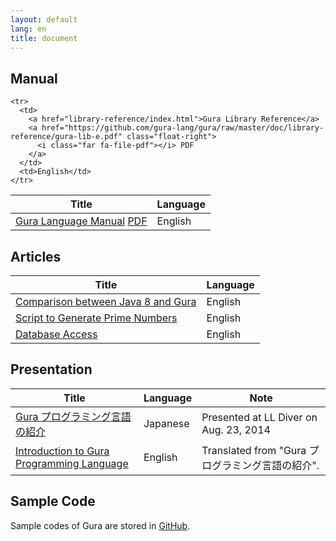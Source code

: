 ```yaml
---
layout: default
lang: en
title: document
---
```

<!-- ----------------------------------------------------------------------- -->

<h2 name="documents"><i class="fas fa-book-open mr-2" style="width: 1.5em"></i>Manual</h2>

<table class="table">
  <thead class="thead-light">
	<tr><th>Title</th><th>Language</th></tr>
  </thead>

  <tbody>
	<tr>
	  <td>
		<a href="language-manual/index.html">Gura Language Manual</a>
		<a href="https://github.com/gura-lang/gura/raw/master/doc/language-manual/gura-lang-e.pdf" class="float-right">
		  <i class="far fa-file-pdf"></i> PDF
		</a>
	  </td>
	  <td>English</td>
	</tr>

	<tr>
	  <td>
		<a href="library-reference/index.html">Gura Library Reference</a>
		<a href="https://github.com/gura-lang/gura/raw/master/doc/library-reference/gura-lib-e.pdf" class="float-right">
		  <i class="far fa-file-pdf"></i> PDF
		</a>
	  </td>
	  <td>English</td>
	</tr>
  </tbody>
</table>


<!-- ----------------------------------------------------------------------- -->
<h2><i class="fas fa-file-alt mr-2" style="width: 1.5em"></i>Articles</h2>

<table class="table">
<thead class="thead-light">
<tr><th>Title</th><th>Language</th></tr>
</thead>

<tbody>
<tr>
<td><a href="articles/Comparison-between-Java8-and-Gura.html">Comparison between Java 8 and Gura</a></td>
<td>English</td>
</tr>

<tr>
<td><a href="articles/Script-to-Generate-Prime-Numbers.html">Script to Generate Prime Numbers</a></td>
<td>English</td>
</tr>

<tr>
<td><a href="articles/Database-Access.html">Database Access</a></td>
<td>English</td>
</tr>
</tbody>

</table>


<!-- ----------------------------------------------------------------------- -->
<h2 name="presentation"><i class="fas fa-chalkboard-teacher mr-2" style="width: 1.5em"></i>Presentation</h2>

<table class="table">
<thead class="thead-light">
<tr><th>Title</th><th>Language</th><th>Note</th></tr>
</thead>

<tbody>
<tr><td>
<a href="http://www.slideshare.net/ypsitau/gura-introduction-37974595">
Gura プログラミング言語の紹介
</a></td>
<td>Japanese</td><td>Presented at LL Diver on Aug. 23, 2014</td></tr>

<tr><td>
<a href="http://www.slideshare.net/ypsitau/gura-introductione">
Introduction to Gura Programming Language
</a></td>
<td>English</td><td>Translated from "Gura プログラミング言語の紹介".</td></tr>
</tbody>

</table>


<!-- ----------------------------------------------------------------------- -->
<h2><i class="fas fa-code mr-2" style="width: 1.5em"></i>Sample Code</h2>

<p>Sample codes of Gura are stored in
  <a href="https://github.com/gura-lang/gura/tree/master/sample"
	 onClick="ga('send', 'event', 'repository', 'click', '/gura-lang/gura/tree/master/sample');"><i class="fab fa-github mr-1"></i>GitHub</a>.
</p>
